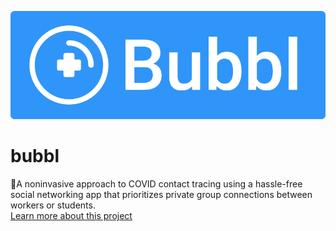 ![logo](logo.png)
# bubbl
🔵A noninvasive approach to COVID contact tracing using a hassle-free social networking app that prioritizes private group connections between workers or students.\
[Learn more about this project](https://www.youtube.com/watch?v=6LKnVMz8Dgw)
